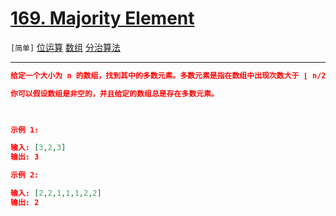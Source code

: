 # [169. Majority Element](https://leetcode-cn.com/problems/majority-element/)

`[简单]` [位运算](https://leetcode-cn.com/tag/bit-manipulation/) [数组](https://leetcode-cn.com/tag/array/) [分治算法](https://leetcode-cn.com/tag/divide-and-conquer/)

---

```json
给定一个大小为 n 的数组，找到其中的多数元素。多数元素是指在数组中出现次数大于 ⌊ n/2 ⌋ 的元素。

你可以假设数组是非空的，并且给定的数组总是存在多数元素。

 

示例 1:

输入: [3,2,3]
输出: 3

示例 2:

输入: [2,2,1,1,1,2,2]
输出: 2


```

